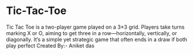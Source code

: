 # Tic-Tac-Toe
Tic Tac Toe is a two-player game played on a 3×3 grid. Players take turns marking X or O, aiming to get three in a row—horizontally, vertically, or diagonally. It’s a simple yet strategic game that often ends in a draw if both play perfect
Created By:- Aniket das
